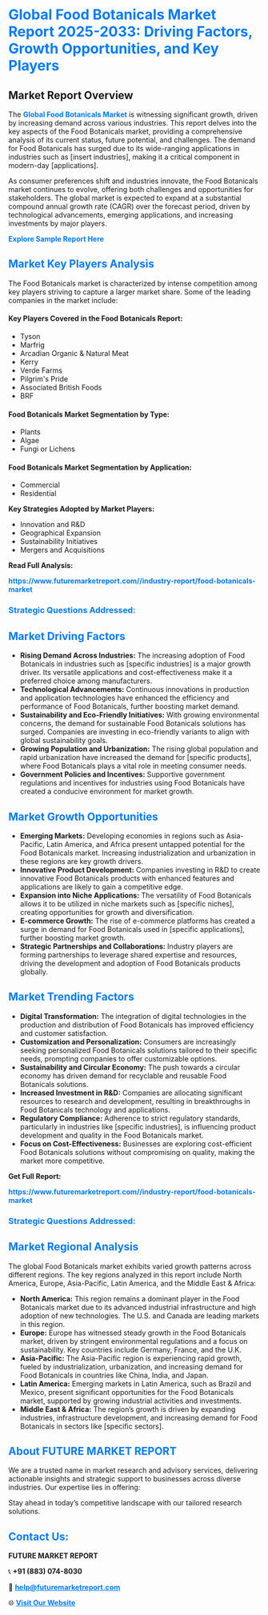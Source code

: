 <h1 style="color: #007BFF;">Global Food Botanicals Market Report 2025-2033: Driving Factors, Growth Opportunities, and Key Players</h1>

<section id="overview">
<h2>Market Report Overview</h2>
<p>The <a href="https://www.futuremarketreport.com//industry-report/food-botanicals-market" style="color: #007BFF; text-decoration: none;"><strong>Global Food Botanicals Market</strong></a> is witnessing significant growth, driven by increasing demand across various industries. This report delves into the key aspects of the Food Botanicals market, providing a comprehensive analysis of its current status, future potential, and challenges. The demand for Food Botanicals has surged due to its wide-ranging applications in industries such as [insert industries], making it a critical component in modern-day [applications].</p>
<p>As consumer preferences shift and industries innovate, the Food Botanicals market continues to evolve, offering both challenges and opportunities for stakeholders. The global market is expected to expand at a substantial compound annual growth rate (CAGR) over the forecast period, driven by technological advancements, emerging applications, and increasing investments by major players.</p>
</section>

<section id="overview">
<p><a href="https://www.futuremarketreport.com//request-sample/reportId=54332" style="color: #007BFF; text-decoration: none;"><strong>Explore Sample Report Here</strong></a></p>
</section>

<section id="key-players">
<h2 style="color: #007BFF;">Market Key Players Analysis</h2>
<p>The Food Botanicals market is characterized by intense competition among key players striving to capture a larger market share. Some of the leading companies in the market include:</p>
<h4>Key Players Covered in the Food Botanicals Report:</h4>
<ul><li>Tyson</li><li>Marfrig</li><li>Arcadian Organic &amp; Natural Meat</li><li>Kerry</li><li>Verde Farms</li><li>Pilgrim&#039;s Pride</li><li>Associated British Foods</li><li>BRF</li></ul>
<h4>Food Botanicals Market Segmentation by Type:</h4>
<ul><li>Plants</li><li>Algae</li><li>Fungi or Lichens</li></ul>

<h4>Food Botanicals Market Segmentation by Application:</h4>
<ul><li>Commercial</li><li>Residential</li></ul>
<p><strong>Key Strategies Adopted by Market Players:</strong></p>
<ul>
<li>Innovation and R&D</li>
<li>Geographical Expansion</li>
<li>Sustainability Initiatives</li>
<li>Mergers and Acquisitions</li>
</ul>
</section>

<section>
<p><strong>Read Full Analysis: </strong></p><a href="https://www.futuremarketreport.com//industry-report/food-botanicals-market" style="color: #007BFF; text-decoration: none;"><strong>https://www.futuremarketreport.com//industry-report/food-botanicals-market</strong></a>
<h3 style="color: #007BFF;">Strategic Questions Addressed:</h3>
</section>

<section id="driving-factors">
<h2 style="color: #007BFF;">Market Driving Factors</h2>
<ul>
<li><strong>Rising Demand Across Industries:</strong> The increasing adoption of Food Botanicals in industries such as [specific industries] is a major growth driver. Its versatile applications and cost-effectiveness make it a preferred choice among manufacturers.</li>
<li><strong>Technological Advancements:</strong> Continuous innovations in production and application technologies have enhanced the efficiency and performance of Food Botanicals, further boosting market demand.</li>
<li><strong>Sustainability and Eco-Friendly Initiatives:</strong> With growing environmental concerns, the demand for sustainable Food Botanicals solutions has surged. Companies are investing in eco-friendly variants to align with global sustainability goals.</li>
<li><strong>Growing Population and Urbanization:</strong> The rising global population and rapid urbanization have increased the demand for [specific products], where Food Botanicals plays a vital role in meeting consumer needs.</li>
<li><strong>Government Policies and Incentives:</strong> Supportive government regulations and incentives for industries using Food Botanicals have created a conducive environment for market growth.</li>
</ul>
</section>

<section id="growth-opportunities">
<h2 style="color: #007BFF;">Market Growth Opportunities</h2>
<ul>
<li><strong>Emerging Markets:</strong> Developing economies in regions such as Asia-Pacific, Latin America, and Africa present untapped potential for the Food Botanicals market. Increasing industrialization and urbanization in these regions are key growth drivers.</li>
<li><strong>Innovative Product Development:</strong> Companies investing in R&D to create innovative Food Botanicals products with enhanced features and applications are likely to gain a competitive edge.</li>
<li><strong>Expansion into Niche Applications:</strong> The versatility of Food Botanicals allows it to be utilized in niche markets such as [specific niches], creating opportunities for growth and diversification.</li>
<li><strong>E-commerce Growth:</strong> The rise of e-commerce platforms has created a surge in demand for Food Botanicals used in [specific applications], further boosting market growth.</li>
<li><strong>Strategic Partnerships and Collaborations:</strong> Industry players are forming partnerships to leverage shared expertise and resources, driving the development and adoption of Food Botanicals products globally.</li>
</ul>
</section>

<section id="trending-factors">
<h2 style="color: #007BFF;">Market Trending Factors</h2>
<ul>
<li><strong>Digital Transformation:</strong> The integration of digital technologies in the production and distribution of Food Botanicals has improved efficiency and customer satisfaction.</li>
<li><strong>Customization and Personalization:</strong> Consumers are increasingly seeking personalized Food Botanicals solutions tailored to their specific needs, prompting companies to offer customizable options.</li>
<li><strong>Sustainability and Circular Economy:</strong> The push towards a circular economy has driven demand for recyclable and reusable Food Botanicals solutions.</li>
<li><strong>Increased Investment in R&D:</strong> Companies are allocating significant resources to research and development, resulting in breakthroughs in Food Botanicals technology and applications.</li>
<li><strong>Regulatory Compliance:</strong> Adherence to strict regulatory standards, particularly in industries like [specific industries], is influencing product development and quality in the Food Botanicals market.</li>
<li><strong>Focus on Cost-Effectiveness:</strong> Businesses are exploring cost-efficient Food Botanicals solutions without compromising on quality, making the market more competitive.</li>
</ul>
</section>

<section>
<p><strong>Get Full Report: </strong></p><a href="https://www.futuremarketreport.com//industry-report/food-botanicals-market" style="color: #007BFF; text-decoration: none;"><strong>https://www.futuremarketreport.com//industry-report/food-botanicals-market</strong></a>
<h3 style="color: #007BFF;">Strategic Questions Addressed:</h3>
</section>


<section id="regional-analysis">
<h2 style="color: #007BFF;">Market Regional Analysis</h2>
<p>The global Food Botanicals market exhibits varied growth patterns across different regions. The key regions analyzed in this report include North America, Europe, Asia-Pacific, Latin America, and the Middle East & Africa:</p>
<ul>
<li><strong>North America:</strong> This region remains a dominant player in the Food Botanicals market due to its advanced industrial infrastructure and high adoption of new technologies. The U.S. and Canada are leading markets in this region.</li>
<li><strong>Europe:</strong> Europe has witnessed steady growth in the Food Botanicals market, driven by stringent environmental regulations and a focus on sustainability. Key countries include Germany, France, and the U.K.</li>
<li><strong>Asia-Pacific:</strong> The Asia-Pacific region is experiencing rapid growth, fueled by industrialization, urbanization, and increasing demand for Food Botanicals in countries like China, India, and Japan.</li>
<li><strong>Latin America:</strong> Emerging markets in Latin America, such as Brazil and Mexico, present significant opportunities for the Food Botanicals market, supported by growing industrial activities and investments.</li>
<li><strong>Middle East & Africa:</strong> The region’s growth is driven by expanding industries, infrastructure development, and increasing demand for Food Botanicals in sectors like [specific sectors].</li>
</ul>
</section>

<footer>
<h2 style="color: #007BFF;">About FUTURE MARKET REPORT</h2>
<p>We are a trusted name in market research and advisory services, delivering actionable insights and strategic support to businesses across diverse industries. Our expertise lies in offering:</p>

<p>Stay ahead in today’s competitive landscape with our tailored research solutions.</p>

<h2 style="color: #007BFF;">Contact Us:</h2>
<p><strong>FUTURE MARKET REPORT</strong></p>
<p>📞 <strong>+91 (883) 074-8030</strong></p>
<p>📧 <strong><a href="mailto:help@futuremarketreport.com" style="color: #007BFF;">help@futuremarketreport.com</a></strong></p>
<p>🌐 <strong><a href="https://www.futuremarketreport.com/" style="color: #007BFF;">Visit Our Website</a></strong></p>
</footer>